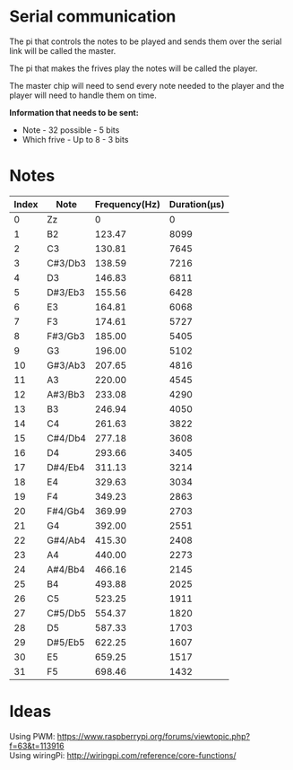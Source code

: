# Serial communication
The pi that controls the notes to be played and sends them over the serial link will be called the master.

The pi that makes the frives play the notes will be called the player.

The master chip will need to send every note needed to the player and the player will need to handle them on time.

**Information that needs to be sent:**

* Note - 32 possible - 5 bits
* Which frive - Up to 8 - 3 bits

# Notes
| Index | Note | Frequency(Hz) | Duration(µs) |
|----|----|----|----|
| 0 | Zz | 0 | 0 |
| 1 | B2 | 123.47  | 8099 |
| 2 | C3 | 130.81  | 7645 |
| 3 | C#3/Db3  | 138.59  | 7216 |
| 4 | D3 | 146.83  | 6811 |
| 5 | D#3/Eb3  | 155.56  | 6428 |
| 6 | E3 | 164.81  | 6068 |
| 7 | F3 | 174.61  | 5727 |
| 8 | F#3/Gb3  | 185.00  | 5405 |
| 9 | G3 | 196.00  | 5102 |
| 10 | G#3/Ab3  | 207.65  | 4816 |
| 11 | A3 | 220.00  | 4545 |
| 12 | A#3/Bb3  | 233.08  | 4290 |
| 13 | B3 | 246.94  | 4050 |
| 14 | C4 | 261.63  | 3822 |
| 15 | C#4/Db4  | 277.18  | 3608 |
| 16 | D4 | 293.66  | 3405 |
| 17 | D#4/Eb4  | 311.13  | 3214 |
| 18 | E4 | 329.63  | 3034 |
| 19 | F4 | 349.23  | 2863 |
| 20 | F#4/Gb4  | 369.99  | 2703 |
| 21 | G4 | 392.00  | 2551 |
| 22 | G#4/Ab4  | 415.30  | 2408 |
| 23 | A4  | 440.00 | 2273 |
| 24 | A#4/Bb4  | 466.16 | 2145 |
| 25 | B4  | 493.88 | 2025 |
| 26 | C5  | 523.25 | 1911 |
| 27 | C#5/Db5  | 554.37 | 1820 |
| 28 | D5  | 587.33 | 1703 |
| 29 | D#5/Eb5  | 622.25 | 1607 |
| 30 | E5  | 659.25 | 1517 |
| 31 | F5  | 698.46 | 1432 |

# Ideas
Using PWM: https://www.raspberrypi.org/forums/viewtopic.php?f=63&t=113916<br>
Using wiringPi: http://wiringpi.com/reference/core-functions/
